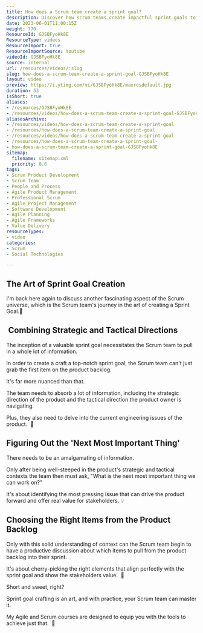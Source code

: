 ```yaml
---
title: How does a Scrum team create a sprint goal?
description: Discover how scrum teams create impactful sprint goals to enhance collaboration and deliver value in this insightful short video with Martin Hinshelwood!
date: 2023-06-01T11:00:15Z
weight: 770
ResourceId: GJSBFyoHk8E
ResourceType: videos
ResourceImport: true
ResourceImportSource: Youtube
videoId: GJSBFyoHk8E
source: internal
url: /resources/videos/:slug
slug: how-does-a-scrum-team-create-a-sprint-goal-GJSBFyoHk8E
layout: video
preview: https://i.ytimg.com/vi/GJSBFyoHk8E/maxresdefault.jpg
duration: 53
isShort: true
aliases:
- /resources/GJSBFyoHk8E
- /resources/videos/how-does-a-scrum-team-create-a-sprint-goal-GJSBFyoHk8E
aliasesArchive:
- /resources/videos/how-does-a-scrum-team-create-a-sprint-goal
- /resources/how-does-a-scrum-team-create-a-sprint-goal
- /resources/videos/how-does-a-scrum-team-create-a-sprint-goal-
- /resources/how-does-a-scrum-team-create-a-sprint-goal-
- how-does-a-scrum-team-create-a-sprint-goal-GJSBFyoHk8E
sitemap:
  filename: sitemap.xml
  priority: 0.6
tags:
- Scrum Product Development
- Scrum Team
- People and Process
- Agile Product Management
- Professional Scrum
- Agile Project Management
- Software Development
- Agile Planning
- Agile Frameworks
- Value Delivery
resourceTypes:
- video
categories:
- Scrum
- Social Technologies

---
```

## The Art of Sprint Goal Creation

I'm back here again to discuss another fascinating aspect of the Scrum universe, which is the Scrum team's journey in the art of creating a Sprint Goal.🎯

##  Combining Strategic and Tactical Directions

The inception of a valuable sprint goal necessitates the Scrum team to pull in a whole lot of information. 

In order to create a craft a top-notch sprint goal, the Scrum team can't just grab the first item on the product backlog.

It's far more nuanced than that.

The team needs to absorb a lot of information, including the strategic direction of the product and the tactical direction the product owner is navigating.

Plus, they also need to delve into the current engineering issues of the product.  🚀

## Figuring Out the 'Next Most Important Thing'

There needs to be an amalgamating of information.

Only after being well-steeped in the product's strategic and tactical contexts the team then must ask, "What is the next most important thing we can work on?"

It's about identifying the most pressing issue that can drive the product forward and offer real value for stakeholders. 💡

## Choosing the Right Items from the Product Backlog

Only with this solid understanding of context can the Scrum team begin to have a productive discussion about which items to pull from the product backlog into their sprint.

It's about cherry-picking the right elements that align perfectly with the sprint goal and show the stakeholders value.  🎯

Short and sweet, right?

Sprint goal crafting is an art, and with practice, your Scrum team can master it.

My Agile and Scrum courses are designed to equip you with the tools to achieve just that.  🎯

